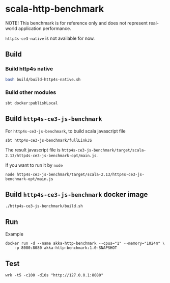 # scala-http-benchmark

NOTE! This benchmark is for reference only and does not represent real-world application performance.

`http4s-ce3-native` is not available for now.

## Build

### Build http4s native
```bash
bash build/build-http4s-native.sh
```

### Build other modules
```
sbt docker:publishLocal
```

## Build `http4s-ce3-js-benchmark`

For `http4s-ce3-js-benchmark`, to build scala javascript file

```
sbt http4s-ce3-js-benchmark/fullLinkJS
```

The result javascript file is `http4s-ce3-js-benchmark/target/scala-2.13/http4s-ce3-js-benchmark-opt/main.js`.

If you want to run it by `node`

```
node http4s-ce3-js-benchmark/target/scala-2.13/http4s-ce3-js-benchmark-opt/main.js
```

## Build `http4s-ce3-js-benchmark` docker image

```
./http4s-ce3-js-benchmark/build.sh
```

## Run

Example

```
docker run -d --name akka-http-benchmark --cpus="1" --memory="1024m" \
    -p 8080:8080 akka-http-benchmark:1.0-SNAPSHOT
```

## Test

```
wrk -t5 -c100 -d10s "http://127.0.0.1:8080"
```
